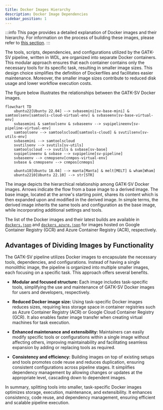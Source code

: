 ```yaml
---
title: Docker Images Hierarchy
description: Docker Image Dependencies
sidebar_position: 1
---
```


:::info
This page provides a detailed explanation of Docker 
images and their hierarchy. For information on the process 
of building these images, please refer to [this section](/docs/advanced/docker/deploy).
:::


The tools, scripts, dependencies, and configurations utilized by the 
GATK-SV pipeline, written in WDL, are organized into separate Docker 
containers. This modular approach ensures that each container 
contains only the necessary tools for its specific task, 
resulting in smaller image sizes. This design choice simplifies 
the definition of Dockerfiles and facilitates easier maintenance. 
Moreover, the smaller image sizes contribute to reduced disk 
usage and lower workflow execution costs.


The figure below illustrates the relationships between the GATK-SV Docker images.


```mermaid
flowchart TD
    ubuntu22[Ubuntu 22.04] --> svbasemini[sv-base-mini] & samtoolsenv[samtools-cloud-virtual-env] & svbaseenv[sv-base-virtual-env]
    svbasemini & samtoolsenv & svbaseenv --> svpipelineenv[sv-pipeline-virtual-env]
    samtoolsenv --> samtoolscloud[samtools-cloud] & svutilsenv[sv-utils-env]
    svbasemini --> samtoolscloud
    svutilsenv --> svutils[sv-utils]
    samtoolscloud --> svutils & svbase[sv-base]
    svpipelineenv & svbase --> svpipeline[sv-pipeline]
    svbaseenv --> cnmopsenv[cnmpos-virtual-env]
    svbase & cnmopsenv --> cnmpos[cnmops]

    ubuntu18[Ubuntu 18.04] --> manta[Manta] & melt[MELT] & wham[Wham]
    ubuntu2210[Ubuntu 22.10] --> str[STR]
```

The image depicts the hierarchical relationship among GATK-SV 
Docker images. Arrows indicate the flow from a base image 
to a derived image. The base image, located at the arrow's 
starting point, shares its content which is then expanded 
upon and modified in the derived image. In simple terms, 
the derived image inherits the same tools and configuration 
as the base image, while incorporating additional settings and tools.


The list of the Docker images and their latest builds 
are available in [`dockers.json`](https://github.com/broadinstitute/gatk-sv/blob/main/inputs/values/dockers.json)
and [`dockers_azure.json`](https://github.com/broadinstitute/gatk-sv/blob/main/inputs/values/dockers_azure.json)
for images hosted on Google Container Registry (GCR) and Azure Container Registry (ACR), respectively.


## Advantages of Dividing Images by Functionality

The GATK-SV pipeline utilizes Docker images to encapsulate the necessary tools, 
dependencies, and configurations. Instead of having a single monolithic image, 
the pipeline is organized into multiple smaller images, each focusing on a specific task. 
This approach offers several benefits.


- **Modular and focused structure:** 
Each image includes task-specific tools, simplifying the use and maintenance of 
GATK-SV Docker images for users and developers, respectively.


- **Reduced Docker image size:**
Using task-specific Docker images reduces sizes, requiring less storage space 
in container registries such as Azure Container Registry (ACR) or 
Google Cloud Container Registry (GCR). It also enables faster image transfer 
when creating virtual machines for task execution.


- **Enhanced maintenance and extensibility:**
Maintainers can easily modify specific tools or configurations within 
a single image without affecting others, improving maintainability and 
facilitating seamless expansion by adding or replacing tools as required.


- **Consistency and efficiency:**
Building images on top of existing setups and tools promotes code 
reuse and reduces duplication, ensuring consistent configurations 
across pipeline stages. It simplifies dependency management by 
allowing changes or updates at the appropriate level, cascading 
down to dependent images.


In summary, splitting tools into smaller, task-specific 
Docker images optimizes storage, execution, maintenance, and extensibility. 
It enhances consistency, code reuse, and dependency management, 
ensuring efficient and scalable pipeline execution.
